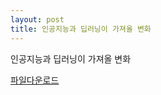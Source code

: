 ```yaml
---
layout: post
title: 인공지능과 딥러닝이 가져올 변화
---
```



인공지능과 딥러닝이 가져올 변화 


[파일다운로드](https://raw.githubusercontent.com/JinKeonsu/jekyll-now/master/resources/인공지능과_딥러닝이_가져올_변화.pdf)
